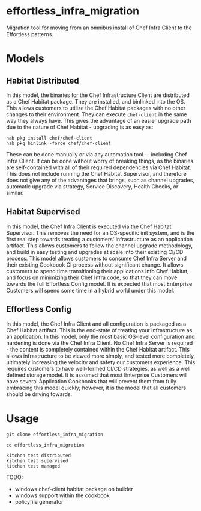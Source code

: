 # effortless_infra_migration

Migration tool for moving from an omnibus install of Chef Infra Client to the Effortless patterns.

# Models
## Habitat Distributed
In this model, the binaries for the Chef Infrastructure Client are distributed as a Chef Habitat package.  They are installed, and binlinked into the OS.  This allows customers to utilize the Chef Habitat packages with no other changes to their environment.  They can execute `chef-client` in the same way they always have.  This gives the advantage of an easier upgrade path due to the nature of Chef Habitat - upgrading is as easy as:
```shell
hab pkg install chef/chef-client
hab pkg binlink -force chef/chef-client
```
These can be done manually or via any automation tool -- including Chef Infra Client.  It can be done without worry of breaking things, as the binaries are self-contained with all of their required dependencies via Chef Habitat.
This does not include running the Chef Habitat Supervisor, and therefore does not give any of the advantages that brings, such as channel upgrades, automatic upgrade via strategy, Service Discovery, Health Checks, or similar.

## Habitat Supervised
In this model, the Chef Infra Client is executed via the Chef Habitat Supervisor.  This removes the need for an OS-specific init system, and is the first real step towards treating a customers' infrastructure as an application artifact.  This allows customers to follow the channel upgrade methodology, and build in easy testing and upgrades at scale into their existing CI/CD process.
This model allows customers to consume Chef Infra Server and their existing Cookbook CI process without significant change.  It allows customers to spend time transitioning their applications info Chef Habitat, and focus on minimizing their Chef Infra code, so that they can move towards the full Effortless Config model.  It is expected that most Enterprise Customers will spend some time in a hybrid world under this model.

## Effortless Config
In this model, the Chef Infra Client and all configuration is packaged as a Chef Habitat artifact.  This is the end-state of treating your infrastructure as an application.  In this model, only the most basic OS-level configuration and hardening is done via the Chef Infra Client.  No Chef Infra Server is required - the content is completely contained within the Chef Habitat artifact. This allows infrastructure to be viewed more simply, and tested more completely, ultimately increasing the velocity and safety our customers experience.
This requires customers to have well-formed CI/CD strategies, as well as a well defined storage model.  It is assumed that most Enterprise Customers will have several Application Cookbooks that will prevent them from fully embracing this model quickly; however, it is the model that all customers should be driving towards.


# Usage

```
git clone effortless_infra_migration

cd effortless_infra_migration

kitchen test distributed
kitchen test supervised
kitchen test managed
```


TODO:

* windows chef-client habitat package on builder
* windows support within the cookbook
* policyfile generator
